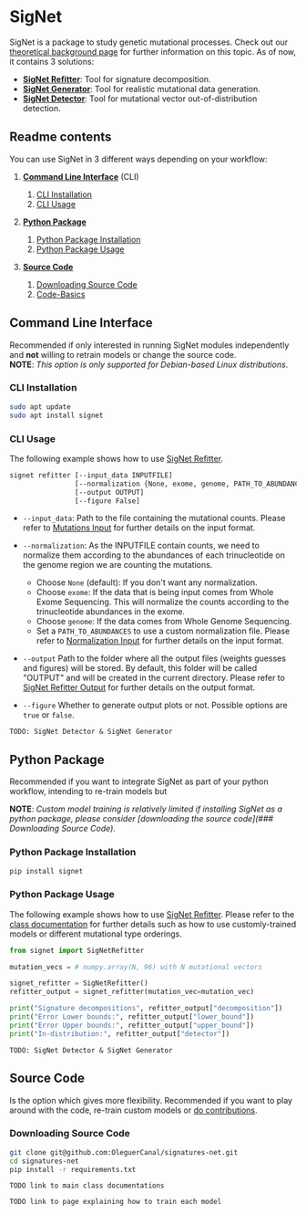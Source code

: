 # SigNet

SigNet is a package to study genetic mutational processes.
Check out our [theoretical background page](documentation/theoretical_background.md) for further information on this topic.
As of now, it contains 3 solutions:

- **[SigNet Refitter](documentation/signet_refitter.md)**: Tool for signature decomposition.
- **[SigNet Generator](documentation/signet_generator.md)**: Tool for realistic mutational data generation.
- **[SigNet Detector](documentation/signet_detector.md)**: Tool for mutational vector out-of-distribution detection.


## Readme contents

You can use SigNet in 3 different ways depending on your workflow:

1. **[Command Line Interface](##Command-Line-Interface)** (CLI)
   1. [CLI Installation](###CLI-Installation)
   2. [CLI Usage](###CLI-Usage)

2. **[Python Package](##Python-Package)**
   1. [Python Package Installation](###Python-Package-Installation)
   2. [Python Package Usage](###Python-Package-Usage)

3. **[Source Code](Source-Code)**
   1. [Downloading Source Code](###Downloading-Source-Code)
   2. [Code-Basics](###Code-Basics)

## Command Line Interface

Recommended if only interested in running SigNet modules independently and **not** willing to retrain models or change the source code.<br>
**NOTE**: _This option is only supported for Debian-based Linux distributions_.

### CLI Installation

```BASH
sudo apt update
sudo apt install signet
```
### CLI Usage

The following example shows how to use [SigNet Refitter](documentation/signet_refitter.md).


```BASH
signet refitter [--input_data INPUTFILE]
                [--normalization {None, exome, genome, PATH_TO_ABUNDANCES}] 
                [--output OUTPUT]
                [--figure False]
```

- `--input_data`: Path to the file containing the mutational counts. Please refer to [Mutations Input](documentation/input_output_formats.md##Mutations-Input) for further details on the input format.

- `--normalization`: As the INPUTFILE contain counts, we need to normalize them according to the abundances of each trinucleotide on the genome region we are counting the mutations.
  - Choose `None` (default): If you don't want any normalization.
  - Choose `exome`:  If the data that is being input comes from Whole Exome Sequencing. This will normalize the counts according to the trinucleotide abundances in the exome.
  - Choose `genome`: If the data comes from Whole Genome Sequencing.
  - Set a `PATH_TO_ABUNDANCES` to use a custom normalization file. Please refer to [Normalization Input](documentation/input_output_formats.md##Mutations-Input) for further details on the input format.

- `--output` Path to the folder where all the output files (weights guesses and figures) will be stored. By default, this folder will be called "OUTPUT" and will be created in the current directory. Please refer to [SigNet Refitter Output](documentation/input_output_formats.md##Signet-Refitter-Output) for further details on the output format.

- `--figure` Whether to generate output plots or not. Possible options are `true` or `false`.

`TODO: SigNet Detector & SigNet Generator`


## Python Package
Recommended if you want to integrate SigNet as part of your python workflow, intending to re-train models but 

**NOTE**: _Custom model training is relatively limited if installing SigNet as a python package, please consider [downloading the source code](### Downloading Source Code)_.

### Python Package Installation

```BASH
pip install signet
```

### Python Package Usage

The following example shows how to use [SigNet Refitter](documentation/signet_refitter.md).
Please refer to the [class documentation](#todo-documentation-page) for further details such as how to use customly-trained models or different mutational type orderings.

```python
from signet import SigNetRefitter

mutation_vecs = # numpy.array(N, 96) with N mutational vectors 

signet_refitter = SigNetRefitter()
refitter_output = signet_refitter(mutation_vec=mutation_vec)

print("Signature decompositions", refitter_output["decomposition"])
print("Error Lower bounds:", refitter_output["lower_bound"])
print("Error Upper bounds:", refitter_output["upper_bound"])
print("In-distribution:", refitter_output["detector"])
```

`TODO: SigNet Detector & SigNet Generator`

## Source Code

Is the option which gives more flexibility.
Recommended if you want to play around with the code, re-train custom models or [do contributions](documentation/).

### Downloading Source Code


```BASH
git clone git@github.com:OleguerCanal/signatures-net.git
cd signatures-net
pip install -r requirements.txt
```

`TODO link to main class documentations`

`TODO link to page explaining how to train each model`
